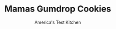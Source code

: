 ---
layout: ../../layouts/MarkdownPostLayout.astro
title: Mamas Gumdrop Cookies
author: America's Test Kitchen
pubDate: 2023-03-15
description: "The secret to this unique holiday cookie is in the candy aisle."
image_url: https://res.cloudinary.com/hksqkdlah/image/upload/ar_1:1,c_fill,dpr_2.0,f_auto,fl_lossy.progressive.strip_profile,g_faces:auto,q_auto:low,w_344/9001_sfs-mamagumdropcookie06-275783
tags: ["Desserts or Baked Goods","Holiday","Contest Recipes"]
calories: 2618
protein: 1
carbohydrates: 14
fats: 
fiber: 
ingredients: ["1 cup (5 ounces), all-purpose flour","1/2 teaspoon, baking powder","1/2 teaspoon, baking soda","1/2 teaspoon, salt","8 tablespoons (1 stick), unsalted butter, softened","1/2 cup (3½ ounces), granulated sugar","1/2 cup packed (3½ ounces), light brown sugar","1 large, egg","1 tablespoon, water","1 teaspoon, grated orange zest","1 teaspoon, vanilla extract","1 cup (3 ounces), old-fashioned oats","3/4 cup, gumdrops, cut into 1/4-inch pieces (see note)","1/2 cup (1½ ounces), sweetened shredded coconut","1/2 cup, walnuts, toasted and chopped fine"]
serves: 24
time: "1 hour, plus 4 hours chilling and 20 minutes cooling"
instructions: ["MAKE DOUGH Combine flour, baking powder, baking soda, and salt in medium bowl. With electric mixer on medium-high speed, beat butter, granulated sugar, and brown sugar until light and fluffy, about 2 minutes. Add egg, water, orange zest, and vanilla and mix until incorporated. Reduce speed to low, add flour mixture, and mix until just combined. Stir in oats, gumdrops, coconut, and walnuts. Divide dough in half. Roll each half into 10-inch log, wrap in plastic wrap, and refrigerate at least 4 hours or up to 1 day.","BAKE COOKIES Adjust oven racks to upper-middle and lower-middle positions and heat oven to 350 degrees. Line two baking sheets with parchment paper. Slice chilled dough into 3/4-inch rounds and place rounds 2 inches apart on prepared baking sheets. Bake until golden brown, 12 to 15 minutes, switching and rotating sheets halfway through baking. Cool 5 minutes on sheets, then transfer to wire rack to cool completely. (Cookies can be stored in airtight container at room temperature for 3 days.)"]
nutrition: ["33 mg Potassium","39 mg Phosphorus","14 mg Calcium","12 mg Magnesium","61 mg Sodium","5 g Fat","1 g Monounsaturated","17 mg Cholesterol","3 g Saturated","9 µg Folic acid","4 µg Folate (food)","7 g Sugars","4 g Water","14 g Carbs","19 µg Folate equivalent (total)","1 g Protein","35 µg Vitamin A","109 kcal Energy","7 g Sugars, added","2618 calories"]
notes: "Dont chop the gumdrops too small or theyll disappear into the dough."
---
